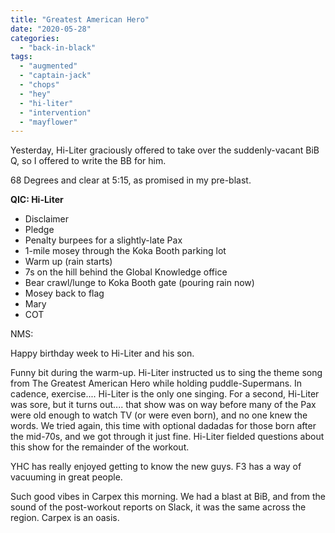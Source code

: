 ```yaml
---
title: "Greatest American Hero"
date: "2020-05-28"
categories: 
  - "back-in-black"
tags: 
  - "augmented"
  - "captain-jack"
  - "chops"
  - "hey"
  - "hi-liter"
  - "intervention"
  - "mayflower"
---
```


Yesterday, Hi-Liter graciously offered to take over the suddenly-vacant BiB Q, so I offered to write the BB for him.

68 Degrees and clear at 5:15, as promised in my pre-blast.

**QIC: Hi-Liter**

- Disclaimer
- Pledge
- Penalty burpees for a slightly-late Pax
- 1-mile mosey through the Koka Booth parking lot
- Warm up (rain starts)
- 7s on the hill behind the Global Knowledge office
- Bear crawl/lunge to Koka Booth gate (pouring rain now)
- Mosey back to flag
- Mary
- COT

NMS:

Happy birthday week to Hi-Liter and his son.

Funny bit during the warm-up. Hi-Liter instructed us to sing the theme song from The Greatest American Hero while holding puddle-Supermans. In cadence, exercise.... Hi-Liter is the only one singing. For a second, Hi-Liter was sore, but it turns out.... that show was on way before many of the Pax were old enough to watch TV (or were even born), and no one knew the words. We tried again, this time with optional dadadas for those born after the mid-70s, and we got through it just fine. Hi-Liter fielded questions about this show for the remainder of the workout.

YHC has really enjoyed getting to know the new guys. F3 has a way of vacuuming in great people.

Such good vibes in Carpex this morning. We had a blast at BiB, and from the sound of the post-workout reports on Slack, it was the same across the region. Carpex is an oasis.
